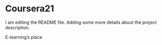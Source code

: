 # Coursera21

I am editing the README file. Adding some more details about the project description.

E-learning’s place
